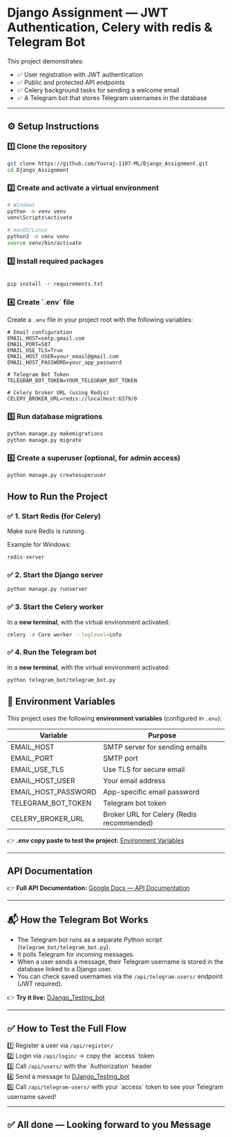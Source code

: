 #  Django Assignment — JWT Authentication, Celery with redis  & Telegram Bot

This project demonstrates:
- ✅ User registration with JWT authentication
- ✅ Public and protected API endpoints
- ✅ Celery background tasks for sending a welcome email
- ✅ A Telegram bot that stores Telegram usernames in the database

---

## ⚙️ **Setup Instructions**

### 1️⃣ Clone the repository

```bash
git clone https://github.com/Yuvraj-1107-ML/Django_Assignment.git
cd Django_Assignment

```

### 2️⃣ Create and activate a virtual environment

```bash
# Windows
python -m venv venv
venv\Scripts\activate

# macOS/Linux
python3 -m venv venv
source venv/bin/activate

```

### 3️⃣ Install required packages

```bash

pip install -r requirements.txt

```
### 4️⃣ Create \`.env\` file

Create a `.env` file in your project root with the following variables:

```env
# Email configuration
EMAIL_HOST=smtp.gmail.com
EMAIL_PORT=587
EMAIL_USE_TLS=True
EMAIL_HOST_USER=your_email@gmail.com
EMAIL_HOST_PASSWORD=your_app_password

# Telegram Bot Token
TELEGRAM_BOT_TOKEN=YOUR_TELEGRAM_BOT_TOKEN

# Celery broker URL (using Redis)
CELERY_BROKER_URL=redis://localhost:6379/0

```



### 5️⃣ Run database migrations

```bash
python manage.py makemigrations
python manage.py migrate

```

### 6️⃣ Create a superuser (optional, for admin access)

```bash
python manage.py createsuperuser

```

##  **How to Run the Project**

### ✅ 1. Start Redis (for Celery)

Make sure Redis is running.

Example for Windows:
```bash
redis-server
```


### ✅ 2. Start the Django server

```bash
python manage.py runserver


```

### ✅ 3. Start the Celery worker

In a **new terminal**, with the virtual environment activated:
```bash
celery -A Core worker --loglevel=info
```


### ✅ 4. Run the Telegram bot

In a **new terminal**, with the virtual environment activated:

```bash
python telegram_bot/telegram_bot.py
```



## 🔑 **Environment Variables**

This project uses the following **environment variables** (configured in `.env`):

| Variable | Purpose |
| -------- | ------- |
| EMAIL_HOST | SMTP server for sending emails |
| EMAIL_PORT | SMTP port |
| EMAIL_USE_TLS | Use TLS for secure email |
| EMAIL_HOST_USER | Your email address |
| EMAIL_HOST_PASSWORD | App-specific email password |
| TELEGRAM_BOT_TOKEN | Telegram bot token |
| CELERY_BROKER_URL | Broker URL for Celery (Redis recommended) |

👉 **.env copy paste to test the project:** [Environment Variables](https://docs.google.com/document/d/1--KYI_QfU7tbjfYG_xw0jcevI3qmNcSXuoTDRB5KipM/edit?tab=t.rttrnlcyq04c)

---

##  **API Documentation**

👉 **Full API Documentation:** [Google Docs — API Documentation](https://docs.google.com/document/d/1--KYI_QfU7tbjfYG_xw0jcevI3qmNcSXuoTDRB5KipM/edit?usp=sharing)

---

## 📬 **How the Telegram Bot Works**

- The Telegram bot runs as a separate Python script (`telegram_bot/telegram_bot.py`).
- It polls Telegram for incoming messages.
- When a user sends a message, their Telegram username is stored in the database linked to a Django user.
- You can check saved usernames via the `/api/telegram-users/` endpoint (JWT required).

👉 **Try it live:** [DJango_Testing_bot](https://t.me/DJango_Testing_bot)

---

## ✅ **How to Test the Full Flow**

1️⃣ Register a user via `/api/register/`  
2️⃣ Login via `/api/login/` → copy the \`access\` token  
3️⃣ Call `/api/users/` with the \`Authorization\` header  
4️⃣ Send a message to [DJango_Testing_bot](https://t.me/DJango_Testing_bot)  
5️⃣ Call `/api/telegram-users/` with your \`access\` token to see your Telegram username saved!

---

## ✅ **All done — Looking forward to you Message**



